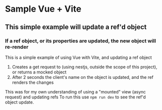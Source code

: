 # Sample Vue + Vite
## This simple example will update a ref'd object
### If a ref object, or its properties are updated, the new object will re-render
This is a simple example of using Vue with Vite, and updating a ref object
1. Creates a get request to (using nestjs, outside the scope of this project), or returns a mocked object
2. After 2 seconds the client's name on the object is updated, and the ref renders the changes

This was for my own understanding of using a "mounted" view (async request) and updating refs
To run this use `npm run dev` to see the ref'd object update.